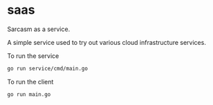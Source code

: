 # saas

Sarcasm as a service. 

A simple service used to try out various cloud infrastructure services.

To run the service
```bash
go run service/cmd/main.go
```

To run the client
```bash
go run main.go
```

